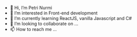 - 👋 Hi, I’m Petri Nurmi
- 👀 I’m interested in Front-end development
- 🌱 I’m currently learning ReactJS, vanilla Javascript and C#
- 💞️ I’m looking to collaborate on ...
- 📫 How to reach me ...

<!---
pete874/pete874 is a ✨ special ✨ repository because its `README.md` (this file) appears on your GitHub profile.
You can click the Preview link to take a look at your changes.
--->
